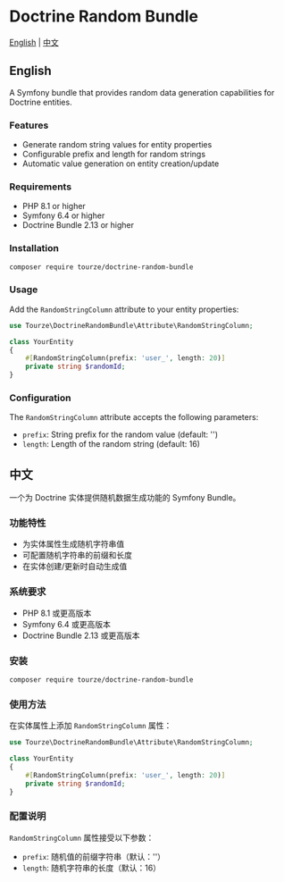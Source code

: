 # Doctrine Random Bundle

[English](#english) | [中文](#中文)

## English

A Symfony bundle that provides random data generation capabilities for Doctrine entities.

### Features

- Generate random string values for entity properties
- Configurable prefix and length for random strings
- Automatic value generation on entity creation/update

### Requirements

- PHP 8.1 or higher
- Symfony 6.4 or higher
- Doctrine Bundle 2.13 or higher

### Installation

```bash
composer require tourze/doctrine-random-bundle
```

### Usage

Add the `RandomStringColumn` attribute to your entity properties:

```php
use Tourze\DoctrineRandomBundle\Attribute\RandomStringColumn;

class YourEntity
{
    #[RandomStringColumn(prefix: 'user_', length: 20)]
    private string $randomId;
}
```

### Configuration

The `RandomStringColumn` attribute accepts the following parameters:

- `prefix`: String prefix for the random value (default: '')
- `length`: Length of the random string (default: 16)

## 中文

一个为 Doctrine 实体提供随机数据生成功能的 Symfony Bundle。

### 功能特性

- 为实体属性生成随机字符串值
- 可配置随机字符串的前缀和长度
- 在实体创建/更新时自动生成值

### 系统要求

- PHP 8.1 或更高版本
- Symfony 6.4 或更高版本
- Doctrine Bundle 2.13 或更高版本

### 安装

```bash
composer require tourze/doctrine-random-bundle
```

### 使用方法

在实体属性上添加 `RandomStringColumn` 属性：

```php
use Tourze\DoctrineRandomBundle\Attribute\RandomStringColumn;

class YourEntity
{
    #[RandomStringColumn(prefix: 'user_', length: 20)]
    private string $randomId;
}
```

### 配置说明

`RandomStringColumn` 属性接受以下参数：

- `prefix`: 随机值的前缀字符串（默认：''）
- `length`: 随机字符串的长度（默认：16）
